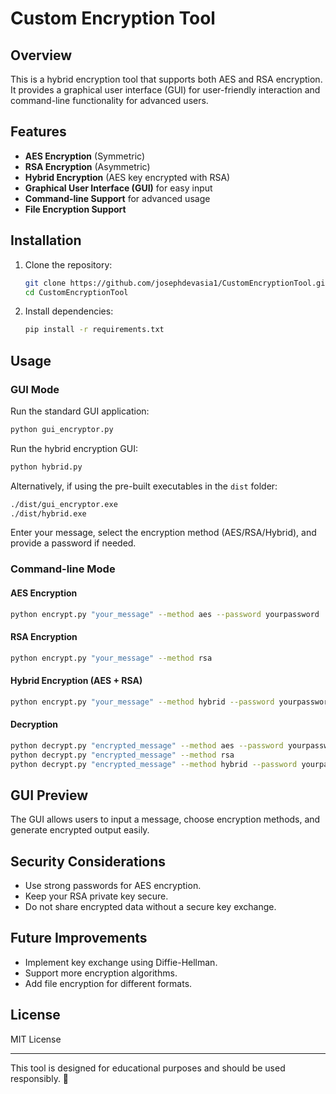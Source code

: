 # Custom Encryption Tool

## Overview
This is a hybrid encryption tool that supports both AES and RSA encryption. It provides a graphical user interface (GUI) for user-friendly interaction and command-line functionality for advanced users.

## Features
- **AES Encryption** (Symmetric)
- **RSA Encryption** (Asymmetric)
- **Hybrid Encryption** (AES key encrypted with RSA)
- **Graphical User Interface (GUI)** for easy input
- **Command-line Support** for advanced usage
- **File Encryption Support**

## Installation
1. Clone the repository:
   ```sh
   git clone https://github.com/josephdevasia1/CustomEncryptionTool.git
   cd CustomEncryptionTool
   ```
2. Install dependencies:
   ```sh
   pip install -r requirements.txt
   ```

## Usage
### GUI Mode
Run the standard GUI application:
```sh
python gui_encryptor.py
```
Run the hybrid encryption GUI:
```sh
python hybrid.py
```
Alternatively, if using the pre-built executables in the `dist` folder:
```sh
./dist/gui_encryptor.exe
./dist/hybrid.exe
```
Enter your message, select the encryption method (AES/RSA/Hybrid), and provide a password if needed.

### Command-line Mode
#### AES Encryption
```sh
python encrypt.py "your_message" --method aes --password yourpassword
```
#### RSA Encryption
```sh
python encrypt.py "your_message" --method rsa
```
#### Hybrid Encryption (AES + RSA)
```sh
python encrypt.py "your_message" --method hybrid --password yourpassword
```
#### Decryption
```sh
python decrypt.py "encrypted_message" --method aes --password yourpassword
python decrypt.py "encrypted_message" --method rsa
python decrypt.py "encrypted_message" --method hybrid --password yourpassword
```

## GUI Preview
The GUI allows users to input a message, choose encryption methods, and generate encrypted output easily.

## Security Considerations
- Use strong passwords for AES encryption.
- Keep your RSA private key secure.
- Do not share encrypted data without a secure key exchange.

## Future Improvements
- Implement key exchange using Diffie-Hellman.
- Support more encryption algorithms.
- Add file encryption for different formats.

## License
MIT License

---

This tool is designed for educational purposes and should be used responsibly. 🚀

